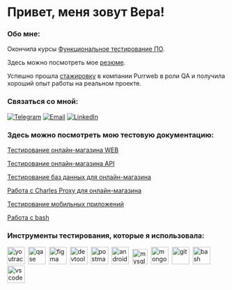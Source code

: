 # Привет, меня зовут Вера!

### Обо мне:

Окончила курсы [Функциональное тестирование ПО](https://rusau.net/qa-from-scratch).

Здесь можно посмотреть мое [резюме](https://drive.google.com/file/d/1gnlokmYS93xCx-0EqjVYivATf4D2GY3k/view?usp=sharing).

Успешно прошла [стажировку](https://drive.google.com/file/d/1PshZ-0ZvJDaaY__oBiOBefCTwf156BKS/view?usp=sharing) в компании Purrweb в роли QA и получила хороший опыт работы на реальном проекте.

### Связаться со мной:

[![Telegram](https://img.shields.io/badge/-Telegram-090909?style=for-the-badge&logo=telegram&logoColor=26A5E4)](https://t.me/Vera_Ch100)
[![Email](https://img.shields.io/badge/-Gmail-090909?style=for-the-badge&logo=Gmail&logoColor=EA4335)](mailto:vchernyavskaya100@gmail.com)
[![LinkedIn](https://img.shields.io/badge/-LinkedIn-090909?style=for-the-badge&logo=linkedin&logoColor=0A66C2)](https://www.linkedin.com/in/vera-chernyavskaya)

### Здесь можно посмотреть мою тестовую документацию:

[Тестирование онлайн-магазина WEB](https://github.com/VeraChernyavskaya/Online-shop-testing-WEB)

[Тестирование онлайн-магазина API](https://github.com/VeraChernyavskaya/Online-shop-testing-API)

[Тестирование баз данных для онлайн-магазина](https://github.com/VeraChernyavskaya/Online-shop-testing-DB)

[Работа с Charles Proxy для онлайн-магазина](https://github.com/VeraChernyavskaya/Online-shop-testing-Charles-Proxy)

[Тестирование мобильных приложений](https://github.com/VeraChernyavskaya/Mobile-testing/blob/main/README.md)

[Работа с bash](https://github.com/VeraChernyavskaya/git_bash)

### Инструменты тестирования, которые я использовала:

<div>
    <img src="https://upload.wikimedia.org/wikipedia/commons/thumb/8/8d/YouTrack_Icon.svg/1024px-YouTrack_Icon.svg.png?20200803082248" title="youtrack" alt="youtrack" width="40" height="40"/>&nbsp
    <img src="https://luna1.co/eb0187.png" title="qase" alt="qase" width="40" height="40"/>&nbsp
  <img src="https://cdn.jsdelivr.net/gh/devicons/devicon/icons/figma/figma-original.svg" title="figma" alt="figma" width="40" height="40"/>&nbsp
  <img src="https://d33wubrfki0l68.cloudfront.net/38b5c953a4667366685d55db55d057c86db1fc54/a0fdc/static/acae6b24d940347661ca901ea07f47c1/chrome-dev-logo-icon.png" title="devtools" alt="devtools" width="40" height="40"/>&nbsp
  <img src="https://seeklogo.com/images/P/postman-logo-0087CA0D15-seeklogo.com.png" title="postman" alt="postman" width="40" height="40"/>&nbsp
    <img src="https://cdn.jsdelivr.net/gh/devicons/devicon/icons/androidstudio/androidstudio-original.svg" title="android-studio" alt="android-studio" width="40" height="40"/>&nbsp
      <img src="https://cdn.jsdelivr.net/gh/devicons/devicon/icons/mysql/mysql-original.svg" title="mysql" alt="mysql" width="35" height="35"/>&nbsp
  <img src="https://cdn.jsdelivr.net/gh/devicons/devicon/icons/mongodb/mongodb-original.svg" title="mongodb" alt="mongodb" width="40" height="40"/>&nbsp
   <img src="https://cdn.jsdelivr.net/gh/devicons/devicon/icons/git/git-original.svg" title="git" alt="git" width="40" height="40"/>&nbsp
  <img src="https://upload.wikimedia.org/wikipedia/commons/thumb/4/4b/Bash_Logo_Colored.svg/1024px-Bash_Logo_Colored.svg.png?20180723054350" title="bash" alt="bash" width="40" height="40"/>&nbsp
  <img src="https://cdn.jsdelivr.net/gh/devicons/devicon/icons/vscode/vscode-original.svg" title="vscode" alt="vscode" width="40" height="40"/>&nbsp
</div>
